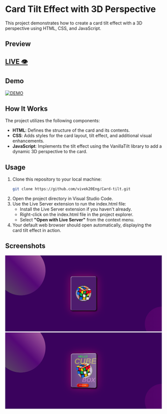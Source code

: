 # Card Tilt Effect with 3D Perspective

This project demonstrates how to create a card tilt effect with a 3D perspective using HTML, CSS, and JavaScript.

## Preview
## [LIVE 👁️](https://card-tilt-3d.vercel.app/) 

## Demo
[![DEMO](https://img.youtube.com/vi/NWF-0nPqmBM/0.jpg)](https://www.youtube.com/watch?v=NWF-0nPqmBM)

## How It Works

The project utilizes the following components:

- **HTML**: Defines the structure of the card and its contents.
- **CSS**: Adds styles for the card layout, tilt effect, and additional visual enhancements.
- **JavaScript**: Implements the tilt effect using the VanillaTilt library to add a dynamic 3D perspective to the card.

## Usage

1. Clone this repository to your local machine:
   ```bash
   git clone https://github.com/vivek20Eng/Card-tilt.git
   ```
2. Open the project directory in Visual Studio Code.
3. Use the Live Server extension to run the index.html file:
   - Install the Live Server extension if you haven't already.
   - Right-click on the index.html file in the project explorer.
   - Select <b>"Open with Live Server"</b> from the context menu.
4. Your default web browser should open automatically, displaying the card tilt effect in action.

## Screenshots
![image1](./screenshots/1.png)
![image2](./screenshots/2.png)
